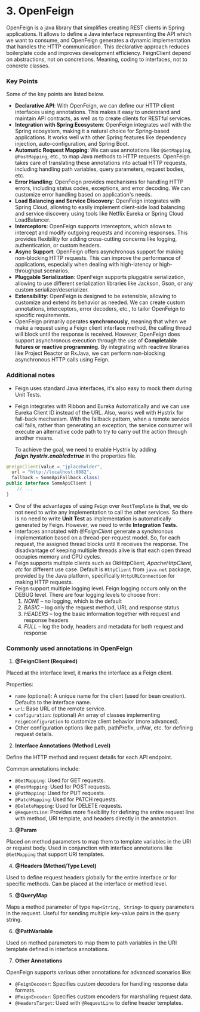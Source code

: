 # 3. OpenFeign

OpenFeign is a java library that simplifies creating REST clients in Spring applications. It allows to define a Java interface representing the API which we want to consume, and OpenFeign generates a dynamic implementation that handles the HTTP communication. This declarative approach reduces boilerplate code and improves development efficiency. FeignClient depend on abstractions, not on concretions. Meaning, coding to interfaces, not to concrete classes.

### Key Points

Some of the key points are listed below.

* **Declarative API**: With OpenFeign, we can define our HTTP client interfaces using annotations. This makes it easy to understand and maintain API contracts, as well as to create clients for RESTful services.
* **Integration with Spring Ecosystem**: OpenFeign integrates well with the Spring ecosystem, making it a natural choice for Spring-based applications. It works well with other Spring features like dependency injection, auto-configuration, and Spring Boot.
* **Automatic Request Mapping**: We can use annotations like `@GetMapping`, `@PostMapping`, etc., to map Java methods to HTTP requests. OpenFeign takes care of translating these annotations into actual HTTP requests, including handling path variables, query parameters, request bodies, etc.
* **Error Handling**: OpenFeign provides mechanisms for handling HTTP errors, including status codes, exceptions, and error decoding. We can customize error handling based on application's needs.
* **Load Balancing and Service Discovery**: OpenFeign integrates with Spring Cloud, allowing to easily implement client-side load balancing and service discovery using tools like Netflix Eureka or Spring Cloud LoadBalancer.
* **Interceptors**: OpenFeign supports interceptors, which allows to intercept and modify outgoing requests and incoming responses. This provides flexibility for adding cross-cutting concerns like logging, authentication, or custom headers.
* **Async Support**: OpenFeign offers asynchronous support for making non-blocking HTTP requests. This can improve the performance of applications, especially when dealing with high-latency or high-throughput scenarios.
* **Pluggable Serialization**: OpenFeign supports pluggable serialization, allowing to use different serialization libraries like Jackson, Gson, or any custom serializer/deserializer.
* **Extensibility**: OpenFeign is designed to be extensible, allowing to customize and extend its behavior as needed. We can create custom annotations, interceptors, error decoders, etc., to tailor OpenFeign to specific requirements.
* OpenFeign primarily operates **synchronously**, meaning that when we make a request using a Feign client interface method, the calling thread will block until the response is received. However, OpenFeign does support asynchronous execution through the use of **Completable futures or reactive programming**. By integrating with reactive libraries like Project Reactor or RxJava, we can perform non-blocking asynchronous HTTP calls using Feign.

### Additional notes

* Feign uses standard Java interfaces, it's also easy to mock them during Unit Tests.
*   Feign integrates with Ribbon and Eureka Automatically and we can use Eureka Client ID instead of the URL. Also, works well with Hystrix for fall-back mechanism. With the fallback pattern, when a remote service call fails, rather than generating an exception, the service consumer will execute an alternative code path to try to carry out the action through another means.

    To achieve the goal, we need to enable Hystrix by adding _**feign.hystrix.enabled=true**_ in the properties file.

```java
@FeignClient(value = "jplaceholder",
  url = "http://localhost:8082",
  fallback = SomeApiFallback.class)
public interface SomeApiClient {
    // ...
}
```

* One of the advantages of using `Feign` over `RestTemplate` is that, we do not need to write any implementation to call the other services. So there is no need to write **Unit Test** as implementation is automatically generated by Feign. However, we need to write **Integration Tests.**
* Interfaces annotated with _@FeignClient_ generate a synchronous implementation based on a thread-per-request model. So, for each request, the assigned thread blocks until it receives the response. The disadvantage of keeping multiple threads alive is that each open thread occupies memory and CPU cycles.
* Feign supports multiple clients such as OkHttpClient, _ApacheHttpClient, etc_ for different use case. Default is `HttpClient` from `java.net` package, provided by the Java platform, specifically `HttpURLConnection` for making HTTP requests.
* Feign support multiple logging level. Feign logging occurs only on the DEBUG level. There are four logging levels to choose from:
  1. _NONE_ – no logging, which is the default
  2. _BASIC_ – log only the request method, URL and response status
  3. _HEADERS_ – log the basic information together with request and response headers
  4. _FULL_ – log the body, headers and metadata for both request and response

### Commonly used annotations in OpenFeign

1. **@FeignClient (Required)**

Placed at the interface level, it marks the interface as a Feign client.

Properties:

* `name` (optional): A unique name for the client (used for bean creation). Defaults to the interface name.
* `url`: Base URL of the remote service.
* `configuration`: (optional) An array of classes implementing `FeignConfiguration` to customize client behavior (more advanced).
* Other configuration options like path, pathPrefix, urlVar, etc. for defining request details.

2. **Interface Annotations (Method Level)**

Define the HTTP method and request details for each API endpoint.

Common annotations include:

* `@GetMapping`: Used for GET requests.
* `@PostMapping`: Used for POST requests.
* `@PutMapping`: Used for PUT requests.
* `@PatchMapping`: Used for PATCH requests.
* `@DeleteMapping`: Used for DELETE requests.
* `@RequestLine`: Provides more flexibility for defining the entire request line with method, URI template, and headers directly in the annotation.

3. **@Param**

Placed on method parameters to map them to template variables in the URI or request body. Used in conjunction with interface annotations like `@GetMapping` that support URI templates.

4. **@Headers (Method/Type Level)**

Used to define request headers globally for the entire interface or for specific methods. Can be placed at the interface or method level.

5. **@QueryMap**

Maps a method parameter of type `Map<String, String>` to query parameters in the request. Useful for sending multiple key-value pairs in the query string.

6. **@PathVariable**

Used on method parameters to map them to path variables in the URI template defined in interface annotations.

7. **Other Annotations**

OpenFeign supports various other annotations for advanced scenarios like:

* `@FeignDecoder`: Specifies custom decoders for handling response data formats.
* `@FeignEncoder`: Specifies custom encoders for marshalling request data.
* `@HeadersTarget`: Used with `@RequestLine` to define header templates.
